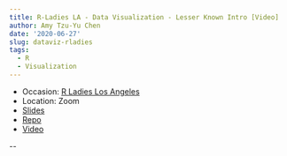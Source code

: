 ```yaml
---
title: R-Ladies LA - Data Visualization - Lesser Known Intro [Video]
author: Amy Tzu-Yu Chen
date: '2020-06-27'
slug: dataviz-rladies
tags:
  - R
  - Visualization
---
```


- Occasion: [R Ladies Los Angeles](https://www.meetup.com/rladies-la/events/271220855/)
- Location: Zoom
- [Slides](https://tinyurl.com/yaryuvm7)
- [Repo](https://github.com/amy17519/dataviz)
- [Video](https://www.meetup.com/rladies-la/events/271220855/)


--